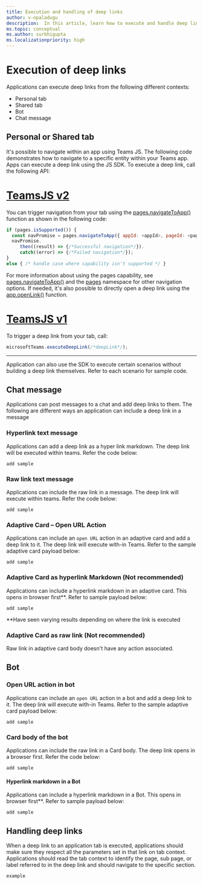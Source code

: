 ```yaml
---
title: Execution and handling of deep links
author: v-npaladugu
description:  In this article, learn how to execute and handle deep links in your Microsoft Teams.
ms.topic: conceptual
ms.author: surbhigupta
ms.localizationpriority: high
---
```


# Execution of deep links

Applications can execute deep links from the following different contexts:

* Personal tab
* Shared tab
* Bot
* Chat message

## Personal or Shared tab

It's possible to navigate within an app using Teams JS. The following code demonstrates how to navigate to a specific entity within your Teams app. Apps can execute a deep link using the JS SDK. To execute a deep link, call the following API:

# [TeamsJS v2](#tab/teamsjs-v2)

You can trigger navigation from your tab using the [pages.navigateToApp()](/javascript/api/@microsoft/teams-js/pages?view=msteams-client-js-latest#@microsoft-teams-js-pages-navigatetoapp&preserve-view=true) function as shown in the following code:

```javascript
if (pages.isSupported()) {
  const navPromise = pages.navigateToApp({ appId: <appId>, pageId: <pageId>, webUrl: <webUrl>, subPageId: <subPageId>, channelId:<channelId>});
  navPromise.
     then((result) => {/*Successful navigation*/}).
     catch((error) => {/*Failed navigation*/});
}
else { /* handle case where capability isn't supported */ }
```

For more information about using the pages capability, see [pages.navigateToApp()](/javascript/api/@microsoft/teams-js/pages?view=msteams-client-js-latest#@microsoft-teams-js-pages-navigatetoapp&preserve-view=true) and the [pages](/javascript/api/@microsoft/teams-js/pages?view=msteams-client-js-latest&preserve-view=true) namespace for other navigation options. If needed, it's also possible to directly open a deep link using the [app.openLink()](/javascript/api/@microsoft/teams-js/app?view=msteams-client-js-latest#@microsoft-teams-js-app-openlink&preserve-view=true) function.

# [TeamsJS v1](#tab/teamsjs-v1)

To trigger a deep link from your tab, call:

```javascript
microsoftTeams.executeDeepLink(/*deepLink*/);
```

---

Application can also use the SDK to execute certain scenarios without building a deep link themselves. Refer to each scenario for sample code.

## Chat message

Applications can post messages to a chat and add deep links to them. The following are different ways an application can include a deep link in a message

### Hyperlink text message

Applications can add a deep link as a hyper link markdown. The deep link will be executed within teams. Refer the code below:

`add sample`

### Raw link text message

Applications can include the raw link in a message. The deep link will execute within teams. Refer the code below:

`add sample`

### Adaptive Card – Open URL Action  

Applications can include an `open URL` action in an adaptive card and add a deep link to it. The deep link will execute with-in Teams. Refer to the sample adaptive card payload below:

`add sample`

### Adaptive Card as hyperlink Markdown (Not recommended)

Applications can include a hyperlink markdown in an adaptive card. This opens in browser first**. Refer to sample payload below:

`add sample`

**Have seen varying results depending on where the link is executed

### Adaptive Card as raw link (Not recommended)

Raw link in adaptive card body doesn't have any action associated.

## Bot

### Open URL action in bot

Applications can include an `open URL` action in a bot and add a deep link to it. The deep link will execute with-in Teams. Refer to the sample adaptive card payload below:

`add sample`

### Card body of the bot

Applications can include the raw link in a Card body. The deep link opens in a browser first. Refer the code below:

`add sample`

#### Hyperlink markdown in a Bot

Applications can include a hyperlink markdown in a Bot. This opens in browser first**. Refer to sample payload below:

`add sample`

## Handling deep links

When a deep link to an application tab is executed, applications should make sure they respect all the parameters set in that link on tab context. Applications should read the tab context to identify the page, sub page, or label referred to in the deep link and should navigate to the specific section.

`example`
